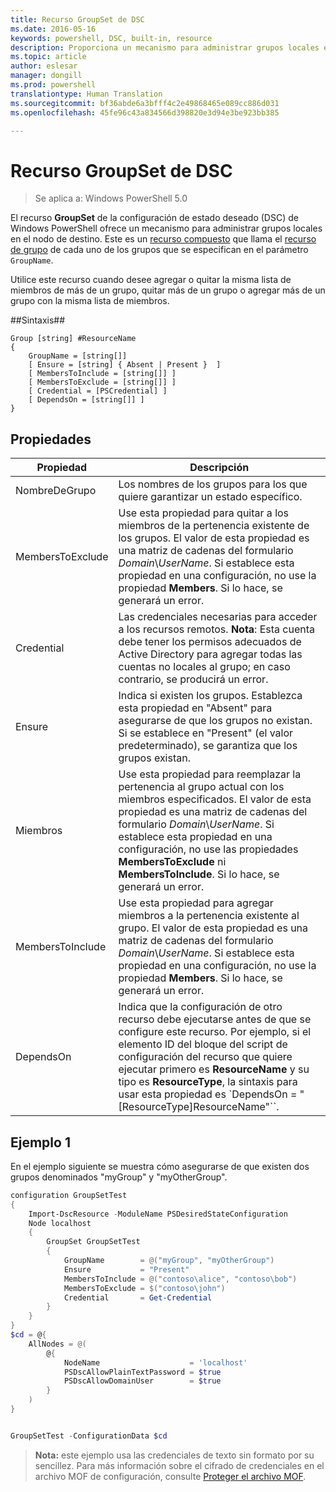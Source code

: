 ```yaml
---
title: Recurso GroupSet de DSC
ms.date: 2016-05-16
keywords: powershell, DSC, built-in, resource
description: Proporciona un mecanismo para administrar grupos locales en el nodo de destino.
ms.topic: article
author: eslesar
manager: dongill
ms.prod: powershell
translationtype: Human Translation
ms.sourcegitcommit: bf36abde6a3bfff4c2e49868465e089cc886d031
ms.openlocfilehash: 45fe96c43a834566d398820e3d94e3be923bb385

---
```


# Recurso GroupSet de DSC

> Se aplica a: Windows PowerShell 5.0

El recurso **GroupSet** de la configuración de estado deseado (DSC) de Windows PowerShell ofrece un mecanismo para administrar grupos locales en el nodo de destino. Este es un [recurso compuesto](authoringResourceComposite.md) que llama el [recurso de grupo](groupResource.md) de cada uno de los grupos que se especifican en el parámetro `GroupName`.

Utilice este recurso cuando desee agregar o quitar la misma lista de miembros de más de un grupo, quitar más de un grupo o agregar más de un grupo con la misma lista de miembros.

##Sintaxis##
```
Group [string] #ResourceName
{
    GroupName = [string[]]
    [ Ensure = [string] { Absent | Present }  ]
    [ MembersToInclude = [string[]] ]
    [ MembersToExclude = [string[]] ]
    [ Credential = [PSCredential] ]
    [ DependsOn = [string[]] ]
}
```

## Propiedades

|  Propiedad  |  Descripción   | 
|---|---| 
| NombreDeGrupo| Los nombres de los grupos para los que quiere garantizar un estado específico.| 
| MembersToExclude| Use esta propiedad para quitar a los miembros de la pertenencia existente de los grupos. El valor de esta propiedad es una matriz de cadenas del formulario *Domain*\\*UserName*. Si establece esta propiedad en una configuración, no use la propiedad **Members**. Si lo hace, se generará un error.| 
| Credential| Las credenciales necesarias para acceder a los recursos remotos. **Nota**: Esta cuenta debe tener los permisos adecuados de Active Directory para agregar todas las cuentas no locales al grupo; en caso contrario, se producirá un error.
| Ensure| Indica si existen los grupos. Establezca esta propiedad en "Absent" para asegurarse de que los grupos no existan. Si se establece en "Present" (el valor predeterminado), se garantiza que los grupos existan.| 
| Miembros| Use esta propiedad para reemplazar la pertenencia al grupo actual con los miembros especificados. El valor de esta propiedad es una matriz de cadenas del formulario *Domain*\\*UserName*. Si establece esta propiedad en una configuración, no use las propiedades **MembersToExclude** ni **MembersToInclude**. Si lo hace, se generará un error.| 
| MembersToInclude| Use esta propiedad para agregar miembros a la pertenencia existente al grupo. El valor de esta propiedad es una matriz de cadenas del formulario *Domain*\\*UserName*. Si establece esta propiedad en una configuración, no use la propiedad **Members**. Si lo hace, se generará un error.| 
| DependsOn | Indica que la configuración de otro recurso debe ejecutarse antes de que se configure este recurso. Por ejemplo, si el elemento ID del bloque del script de configuración del recurso que quiere ejecutar primero es __ResourceName__ y su tipo es __ResourceType__, la sintaxis para usar esta propiedad es `DependsOn = "[ResourceType]ResourceName"``.| 

## Ejemplo 1

En el ejemplo siguiente se muestra cómo asegurarse de que existen dos grupos denominados "myGroup" y "myOtherGroup". 

```powershell
configuration GroupSetTest
{
    Import-DscResource -ModuleName PSDesiredStateConfiguration
    Node localhost
    {
        GroupSet GroupSetTest
        {
            GroupName        = @("myGroup", "myOtherGroup")
            Ensure           = "Present"
            MembersToInclude = @("contoso\alice", "contoso\bob")
            MembersToExclude = $("contoso\john")
            Credential       = Get-Credential
        }
    }
}
$cd = @{
    AllNodes = @(
        @{
            NodeName                    = 'localhost'
            PSDscAllowPlainTextPassword = $true
            PSDscAllowDomainUser        = $true
        }
    )
}


GroupSetTest -ConfigurationData $cd
```

>**Nota:** este ejemplo usa las credenciales de texto sin formato por su sencillez. Para más información sobre el cifrado de credenciales en el archivo MOF de configuración, consulte [Proteger el archivo MOF](secureMOF.md).





<!--HONumber=Jul16_HO1-->



